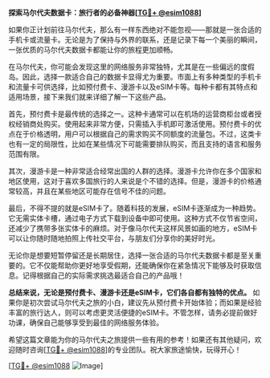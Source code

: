 **探索马尔代夫数据卡：旅行者的必备神器[[TG💪+ @esim1088](https://t.me/s/esim1088)]**

如果你正计划前往马尔代夫，那么有一样东西绝对不能忽视——那就是一张合适的手机卡或流量卡。无论是为了保持与外界的联系，还是记录下每一个美丽的瞬间，一张优质的马尔代夫数据卡都能让你的旅程更加顺畅。

在马尔代夫，你可能会发现这里的网络服务非常独特，尤其是在一些偏远的度假岛。因此，选择一款适合自己的数据卡显得尤为重要。市面上有多种类型的手机卡和流量卡可供选择，比如预付费卡、漫游卡以及eSIM卡等。每种卡都有其特点和适用场景，接下来我们就来详细了解一下这些产品。

首先，预付费卡是最传统的选择之一。这种卡通常可以在机场的运营商柜台或者授权经销商处购买。使用起来非常方便，只需插入手机即可激活使用。预付费卡的优点在于价格透明，用户可以根据自己的需求购买不同额度的流量包。不过，这类卡也有一定的局限性，比如在某些情况下可能需要排队购买，而且支持的语言和服务范围有限。

其次，漫游卡是一种非常适合经常出国的人群的选择。漫游卡允许你在多个国家和地区使用，这对于喜欢多国旅行的人来说是个不错的选择。但是，漫游卡的价格通常较高，并且在某些地区可能存在信号不佳的问题。

最后，不得不提的就是eSIM卡了。随着科技的发展，eSIM卡逐渐成为一种趋势。它无需实体卡槽，通过电子方式下载到设备中即可使用。这种方式不仅节省空间，还减少了携带多张实体卡的麻烦。对于像马尔代夫这样风景如画的地方，eSIM卡可以让你随时随地拍照上传社交平台，与朋友们分享你的美好时光。

无论你是想要短暂停留还是长期居住，选择一张合适的马尔代夫数据卡都是至关重要的。它不仅能帮助你更好地享受假期，还能确保你在紧急情况下能够及时获取信息。记得根据自己的实际需求挑选最适合自己的产品哦！

**总结来说，无论是预付费卡、漫游卡还是eSIM卡，它们各自都有独特的优点。** 如果你是初次尝试马尔代夫之旅的小白，建议先从预付费卡开始体验；而如果是经验丰富的旅行达人，则可以考虑更灵活便捷的eSIM卡。不管怎样，请务必提前做好功课，确保自己能够享受到最佳的网络服务体验。

希望这篇文章能为你的马尔代夫之旅提供一些有用的参考！如果还有其他疑问，欢迎随时咨询[[TG💪+ @esim1088](https://t.me/s/esim1088)]的专业团队。祝大家旅途愉快，玩得开心！

[[TG💪+ @esim1088](https://t.me/s/esim1088) ![Image](https://i.postimg.cc/4NQfJmqS/Snipaste-2025-05-13-00-14-12.png)]